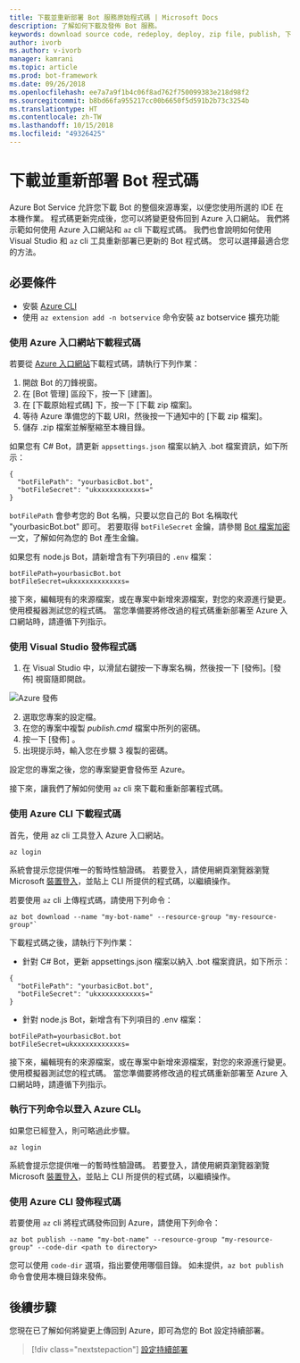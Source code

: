 ```yaml
---
title: 下載並重新部署 Bot 服務原始程式碼 | Microsoft Docs
description: 了解如何下載及發佈 Bot 服務。
keywords: download source code, redeploy, deploy, zip file, publish, 下載原始程式碼, 重新部署, 部署, 壓縮文件, 發佈
author: ivorb
ms.author: v-ivorb
manager: kamrani
ms.topic: article
ms.prod: bot-framework
ms.date: 09/26/2018
ms.openlocfilehash: ee7a7a9f1b4c06f8ad762f750099383e218d98f2
ms.sourcegitcommit: b8bd66fa955217cc00b6650f5d591b2b73c3254b
ms.translationtype: HT
ms.contentlocale: zh-TW
ms.lasthandoff: 10/15/2018
ms.locfileid: "49326425"
---
```

# <a name="download-and-redeploy-bot-code"></a>下載並重新部署 Bot 程式碼
Azure Bot Service 允許您下載 Bot 的整個來源專案，以便您使用所選的 IDE 在本機作業。 程式碼更新完成後，您可以將變更發佈回到 Azure 入口網站。 我們將示範如何使用 Azure 入口網站和 `az` cli 下載程式碼。 我們也會說明如何使用 Visual Studio 和 `az` cli 工具重新部署已更新的 Bot 程式碼。 您可以選擇最適合您的方法。

## <a name="prerequisites"></a>必要條件
- 安裝 [Azure CLI](https://docs.microsoft.com/en-us/cli/azure/?view=azure-cli-latest)
- 使用 `az extension add -n botservice` 命令安裝 az botservice 擴充功能

### <a name="download-code-using-the-azure-portal"></a>使用 Azure 入口網站下載程式碼
若要從 [Azure 入口網站](https://portal.azure.com)下載程式碼，請執行下列作業：
1. 開啟 Bot 的刀鋒視窗。
1. 在 [Bot 管理] 區段下，按一下 [建置]。
1. 在 [下載原始程式碼] 下，按一下 [下載 zip 檔案]。
1. 等待 Azure 準備您的下載 URI，然後按一下通知中的 [下載 zip 檔案]。
1. 儲存 .zip 檔案並解壓縮至本機目錄。

如果您有 C# Bot，請更新 `appsettings.json` 檔案以納入 .bot 檔案資訊，如下所示：

```
{
  "botFilePath": "yourbasicBot.bot",
  "botFileSecret": "ukxxxxxxxxxxxs="
}
```
`botFilePath` 會參考您的 Bot 名稱，只要以您自己的 Bot 名稱取代 "yourbasicBot.bot" 即可。 若要取得 `botFileSecret` 金鑰，請參閱 [Bot 檔案加密](https://aka.ms/bot-file-encryption)一文，了解如何為您的 Bot 產生金鑰。


如果您有 node.js Bot，請新增含有下列項目的 `.env` 檔案：
```
botFilePath=yourbasicBot.bot
botFileSecret=ukxxxxxxxxxxxxs=
```

接下來，編輯現有的來源檔案，或在專案中新增來源檔案，對您的來源進行變更。 使用模擬器測試您的程式碼。 當您準備要將修改過的程式碼重新部署至 Azure 入口網站時，請遵循下列指示。

### <a name="publish-code-using-visual-studio"></a>使用 Visual Studio 發佈程式碼
1. 在 Visual Studio 中，以滑鼠右鍵按一下專案名稱，然後按一下 [發佈]。[發佈] 視窗隨即開啟。

![Azure 發佈](~/media/azure-bot-build/azure-csharp-publish.png)

2. 選取您專案的設定檔。
3. 在您的專案中複製 _publish.cmd_ 檔案中所列的密碼。
4. 按一下 [發佈] 。
5. 出現提示時，輸入您在步驟 3 複製的密碼。   

設定您的專案之後，您的專案變更會發佈至 Azure。 

接下來，讓我們了解如何使用 `az` cli 來下載和重新部署程式碼。

### <a name="download-code-using-azure-cli"></a>使用 Azure CLI 下載程式碼

首先，使用 az cli 工具登入 Azure 入口網站。

```azcli
az login
```

系統會提示您提供唯一的暫時性驗證碼。 若要登入，請使用網頁瀏覽器瀏覽 Microsoft [裝置登入](https://microsoft.com/devicelogin)，並貼上 CLI 所提供的程式碼，以繼續操作。

若要使用 `az` cli 上傳程式碼，請使用下列命令：
```azcli
az bot download --name "my-bot-name" --resource-group "my-resource-group"`
```
下載程式碼之後，請執行下列作業：
- 針對 C# Bot，更新 appsettings.json 檔案以納入 .bot 檔案資訊，如下所示：

```
{
  "botFilePath": "yourbasicBot.bot",
  "botFileSecret": "ukxxxxxxxxxxxs="
}
```

- 針對 node.js Bot，新增含有下列項目的 .env 檔案：

```
botFilePath=yourbasicBot.bot
botFileSecret=ukxxxxxxxxxxxxs=
```

接下來，編輯現有的來源檔案，或在專案中新增來源檔案，對您的來源進行變更。 使用模擬器測試您的程式碼。 當您準備要將修改過的程式碼重新部署至 Azure 入口網站時，請遵循下列指示。

### <a name="login-to-azure-cli-by-running-the-following-command"></a>執行下列命令以登入 Azure CLI。
如果您已經登入，則可略過此步驟。

```azcli
az login
```
系統會提示您提供唯一的暫時性驗證碼。 若要登入，請使用網頁瀏覽器瀏覽 Microsoft [裝置登入](https://microsoft.com/devicelogin)，並貼上 CLI 所提供的程式碼，以繼續操作。

### <a name="publish-code-using-azure-cli"></a>使用 Azure CLI 發佈程式碼
若要使用 `az` cli 將程式碼發佈回到 Azure，請使用下列命令：
```azcli
az bot publish --name "my-bot-name" --resource-group "my-resource-group" --code-dir <path to directory> 
```

您可以使用 `code-dir` 選項，指出要使用哪個目錄。 如未提供，`az bot publish` 命令會使用本機目錄來發佈。

## <a name="next-steps"></a>後續步驟
您現在已了解如何將變更上傳回到 Azure，即可為您的 Bot 設定持續部署。

> [!div class="nextstepaction"]
> [設定持續部署](bot-service-build-continuous-deployment.md)
